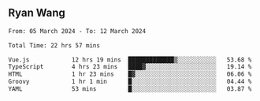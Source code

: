 ## Ryan Wang

<!--START_SECTION:waka-->

```txt
From: 05 March 2024 - To: 12 March 2024

Total Time: 22 hrs 57 mins

Vue.js            12 hrs 19 mins  █████████████▒░░░░░░░░░░░   53.68 %
TypeScript        4 hrs 23 mins   ████▓░░░░░░░░░░░░░░░░░░░░   19.14 %
HTML              1 hr 23 mins    █▓░░░░░░░░░░░░░░░░░░░░░░░   06.06 %
Groovy            1 hr 1 min      █░░░░░░░░░░░░░░░░░░░░░░░░   04.44 %
YAML              53 mins         █░░░░░░░░░░░░░░░░░░░░░░░░   03.87 %
```

<!--END_SECTION:waka-->

